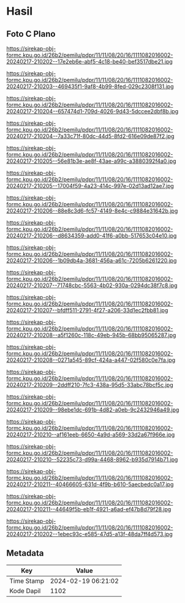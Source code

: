 # Hasil

## Foto C Plano

https://sirekap-obj-formc.kpu.go.id/26b2/pemilu/pdpr/11/11/08/20/16/1111082016002-20240217-210202--17e2eb6e-abf5-4c18-be40-bef3517dbe21.jpg

https://sirekap-obj-formc.kpu.go.id/26b2/pemilu/pdpr/11/11/08/20/16/1111082016002-20240217-210203--469435f1-9af8-4b99-8fed-029c2308f131.jpg

https://sirekap-obj-formc.kpu.go.id/26b2/pemilu/pdpr/11/11/08/20/16/1111082016002-20240217-210204--657474d1-709d-4026-9d43-5dccee2dbf8b.jpg

https://sirekap-obj-formc.kpu.go.id/26b2/pemilu/pdpr/11/11/08/20/16/1111082016002-20240217-210204--7a33c71f-80dc-44d5-8fd2-616e09de87f2.jpg

https://sirekap-obj-formc.kpu.go.id/26b2/pemilu/pdpr/11/11/08/20/16/1111082016002-20240217-210205--56e81b3e-ae8f-43ae-a99c-a3880392f4a0.jpg

https://sirekap-obj-formc.kpu.go.id/26b2/pemilu/pdpr/11/11/08/20/16/1111082016002-20240217-210205--17004f59-4a23-414c-997e-02d13ad12ae7.jpg

https://sirekap-obj-formc.kpu.go.id/26b2/pemilu/pdpr/11/11/08/20/16/1111082016002-20240217-210206--88e8c3d6-fc57-4149-8e4c-c9884e31642b.jpg

https://sirekap-obj-formc.kpu.go.id/26b2/pemilu/pdpr/11/11/08/20/16/1111082016002-20240217-210206--d8634359-add0-41f6-a0bb-517653c04e10.jpg

https://sirekap-obj-formc.kpu.go.id/26b2/pemilu/pdpr/11/11/08/20/16/1111082016002-20240217-210206--1b09db4a-3681-456a-a61c-7205b6261220.jpg

https://sirekap-obj-formc.kpu.go.id/26b2/pemilu/pdpr/11/11/08/20/16/1111082016002-20240217-210207--71748cbc-5563-4b02-930a-0294dc38f7c8.jpg

https://sirekap-obj-formc.kpu.go.id/26b2/pemilu/pdpr/11/11/08/20/16/1111082016002-20240217-210207--bfdff511-2791-4f27-a206-33d1ec2fbb81.jpg

https://sirekap-obj-formc.kpu.go.id/26b2/pemilu/pdpr/11/11/08/20/16/1111082016002-20240217-210208--a5f1260c-118c-49eb-945b-68bb95065287.jpg

https://sirekap-obj-formc.kpu.go.id/26b2/pemilu/pdpr/11/11/08/20/16/1111082016002-20240217-210208--0271a545-89cf-424a-a447-02f580c0e7fa.jpg

https://sirekap-obj-formc.kpu.go.id/26b2/pemilu/pdpr/11/11/08/20/16/1111082016002-20240217-210209--2ddff210-7fc3-438a-95d5-33abc78bcf5c.jpg

https://sirekap-obj-formc.kpu.go.id/26b2/pemilu/pdpr/11/11/08/20/16/1111082016002-20240217-210209--98ebe1dc-691b-4d82-a0eb-9c2432946a49.jpg

https://sirekap-obj-formc.kpu.go.id/26b2/pemilu/pdpr/11/11/08/20/16/1111082016002-20240217-210210--af161eeb-6650-4a9d-a569-33d2a67f966e.jpg

https://sirekap-obj-formc.kpu.go.id/26b2/pemilu/pdpr/11/11/08/20/16/1111082016002-20240217-210210--52235c73-d99a-4468-8962-b935d7914b71.jpg

https://sirekap-obj-formc.kpu.go.id/26b2/pemilu/pdpr/11/11/08/20/16/1111082016002-20240217-210211--40466605-631d-4f9b-b610-5aecbedc0a17.jpg

https://sirekap-obj-formc.kpu.go.id/26b2/pemilu/pdpr/11/11/08/20/16/1111082016002-20240217-210211--44649f5b-eb1f-4921-a6ad-ef47b8d79f28.jpg

https://sirekap-obj-formc.kpu.go.id/26b2/pemilu/pdpr/11/11/08/20/16/1111082016002-20240217-210202--1ebec93c-e585-47d5-a13f-48da7ff4d573.jpg


## Metadata

| Key        | Value               |
| ---------- | ------------------- |
| Time Stamp | 2024-02-19 06:21:02 |
| Kode Dapil | 1102                |



